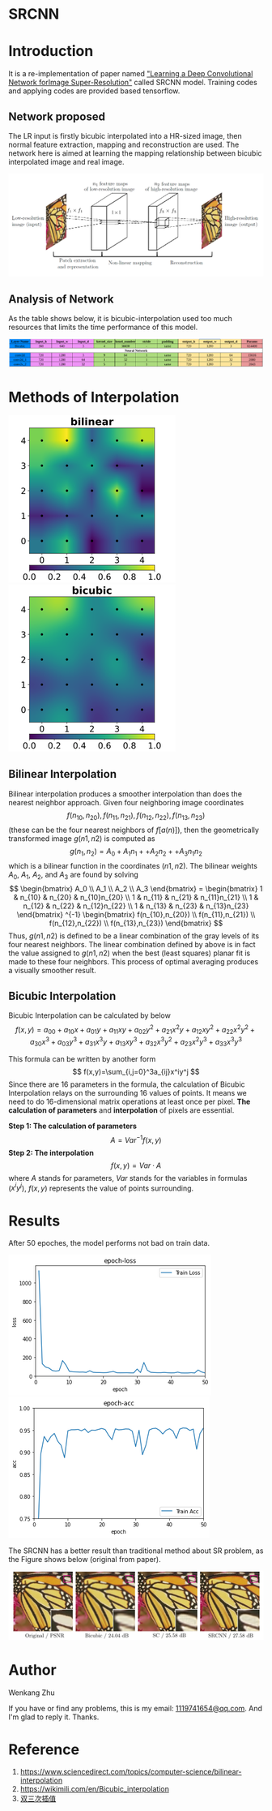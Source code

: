 # SRCNN

# Introduction

It is a re-implementation of paper named ["Learning a Deep Convolutional Network forImage Super-Resolution"](http://personal.ie.cuhk.edu.hk/~ccloy/files/eccv_2014_deepresolution.pdf) called SRCNN model. Training codes and applying codes are provided based tensorflow.

## Network proposed

The LR input is firstly bicubic interpolated into a HR-sized image, then normal feature extraction, mapping and reconstruction are used. The network here is aimed at learning the mapping relationship between bicubic interpolated image and real image.

![srcnn](SRCNN/srcnn-stru.png)

## Analysis of Network

As the table shows below, it is bicubic-interpolation used too much resources that limits the time performance of this model.

![stru-analysis](SRCNN/stru-analysis.png)



# Methods of Interpolation

![bilinear](SRCNN/bilinear.png)
![bicubic](SRCNN/bicubic.png)

## Bilinear Interpolation

Bilinear interpolation produces a smoother interpolation than does the nearest neighbor approach. Given four neighboring image coordinates
$$
f(n_{10},n_{20}),f(n_{11},n_{21}),f(n_{12},n_{22}),f(n_{13},n_{23})
$$
(these can be the four nearest neighbors of $f[a(n)])$, then the geometrically transformed image $g(n1, n2)$ is computed as
$$
g(n_1,n_2)=A_0+A_1n_1++A_2n_2++A_3n_1n_2
$$
which is a bilinear function in the coordinates $(n1, n2)$. The bilinear weights $A_0$, $A_1$, $A_2$, and $A_3$ are found by solving
$$
\begin{bmatrix}
   A_0 \\
   A_1 \\
   A_2 \\
   A_3
  \end{bmatrix} =
  \begin{bmatrix}
   1 & n_{10} & n_{20} & n_{10}n_{20} \\
   1 & n_{11} & n_{21} & n_{11}n_{21} \\
   1 & n_{12} & n_{22} & n_{12}n_{22} \\
   1 & n_{13} & n_{23} & n_{13}n_{23}
  \end{bmatrix} ^{-1}
  \begin{bmatrix}
   f(n_{10},n_{20}) \\
   f(n_{11},n_{21}) \\
   f(n_{12},n_{22}) \\
   f(n_{13},n_{23})
  \end{bmatrix}
$$
Thus, $g(n1, n2)$ is defined to be a linear combination of the gray levels of its four nearest neighbors. The linear combination defined by above is in fact the value assigned to $g(n1, n2)$ when the best (least squares) planar fit is made to these four neighbors. This process of optimal averaging produces a visually smoother result.

## Bicubic Interpolation

Bicubic Interpolation can be calculated by below
$$
f(x,y)=a_{00}+a_{10}x+a_{01}y+a_{11}xy+a_{02}y^2+a_{21}x^2y+a_{12}xy^2+a_{22}x^2y^2+a_{30}x^3+a_{03}y^3+a_{31}x^3y+a_{13}xy^3+a_{32}x^3y^2+a_{23}x^2y^3+a_{33}x^3y^3
$$

This formula can be written by another form
$$
f(x,y)=\sum_{i,j=0}^3a_{ij}x^iy^j
$$
Since there are 16 parameters in the formula, the calculation of Bicubic Interpolation relays on the surrounding 16 values of points. It means we need to do 16-dimensional matrix operations at least once per pixel. **The calculation of parameters** and **interpolation** of pixels are essential.

**Step 1: The calculation of parameters**
$$
A=Var^{-1}f(x,y)
$$
**Step 2: The interpolation**
$$
f(x,y)=Var·A
$$
where $A$ stands for parameters, $Var$ stands for the variables in formulas ($x^iy^j$), $f(x,y)$ represents the value of points surrounding.



# Results

After 50 epoches, the model performs not bad on train data.

![train loss](./SRCNN/train-loss.png)
![train acc](./SRCNN/train-acc.png)

The SRCNN has a better result than traditional method about SR problem, as the Figure shows below (original from paper).

![paper-result](./SRCNN/paper-result.png)



# Author

Wenkang Zhu

If you have or find any problems, this is my email: [1119741654@qq.com](1119741654@qq.com). And I'm glad to reply it.
Thanks. 



# Reference
1. https://www.sciencedirect.com/topics/computer-science/bilinear-interpolation
2. https://wikimili.com/en/Bicubic_interpolation
3. [双三次插值](./SRCNN/BicubicInterpolation.pdf)

